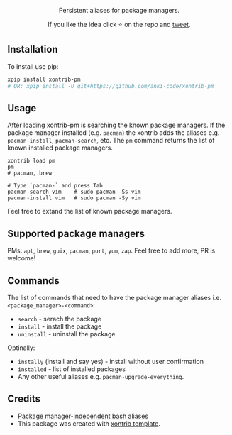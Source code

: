 <p align="center">
Persistent aliases for package managers.
</p>

<p align="center">  
If you like the idea click ⭐ on the repo and <a href="https://twitter.com/intent/tweet?text=Nice%20xontrib%20for%20the%20xonsh%20shell!&url=https://github.com/anki-code/xontrib-jump-to-dir" target="_blank">tweet</a>.
</p>

## Installation

To install use pip:

```bash
xpip install xontrib-pm
# OR: xpip install -U git+https://github.com/anki-code/xontrib-pm
```

## Usage

After loading xontrib-pm is searching the known package managers. If the package manager installed (e.g. `pacman`) the xontrib adds the aliases e.g. `pacman-install`, `pacman-search`, etc. The `pm` command returns the list of known installed package managers.

```xsh
xontrib load pm
pm
# pacman, brew

# Type `pacman-` and press Tab
pacman-search vim    # sudo pacman -Ss vim
pacman-install vim   # sudo pacman -Sy vim
```

Feel free to extand the list of known package managers.

## Supported package managers

PMs: `apt`, `brew`, `guix`, `pacman`, `port`, `yum`, `zap`. Feel free to add more, PR is welcome!

## Commands

The list of commands that need to have the package manager aliases i.e. `<package_manager>-<command>`:
* `search` - serach the package
* `install` - install the package
* `uninstall` - uninstall the package

Optinally:
* `instally` (install and say yes) - install without user confirmation
* `installed` - list of installed packages
* Any other useful aliases e.g. `pacman-upgrade-everything`.

## Credits

* [Package manager-independent bash aliases](https://gist.github.com/rroblak/8137276)
* This package was created with [xontrib template](https://github.com/xonsh/xontrib-template).
